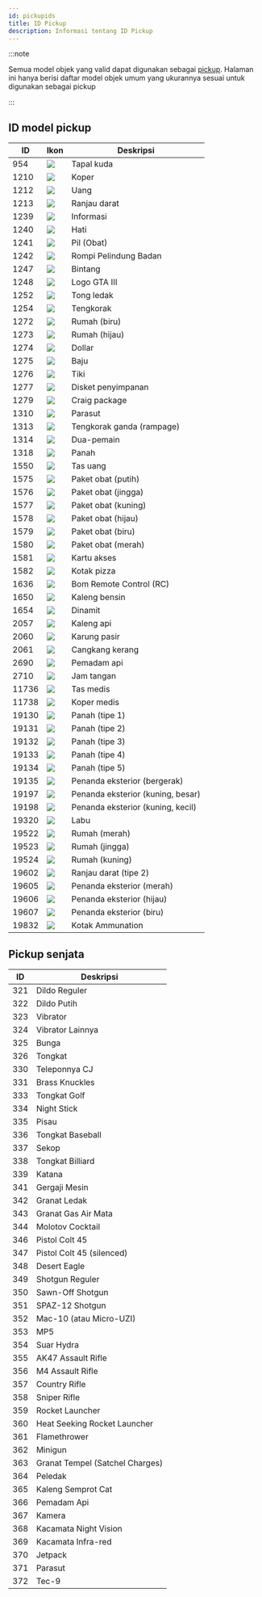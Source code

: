 ```yaml
---
id: pickupids
title: ID Pickup
description: Informasi tentang ID Pickup
---
```


:::note

Semua model objek yang valid dapat digunakan sebagai [pickup](../functions/CreatePickup). Halaman ini hanya berisi daftar model objek umum yang ukurannya sesuai untuk digunakan sebagai pickup

:::

## ID model pickup

| ID    | Ikon                              | Deskripsi                         |
|-------|-----------------------------------|-----------------------------------|
| 954   | ![](/images/pickups/pickup1.png)  | Tapal kuda                        |
| 1210  | ![](/images/pickups/pickup2.png)  | Koper                             |
| 1212  | ![](/images/pickups/pickup3.png)  | Uang                              |
| 1213  | ![](/images/pickups/pickup4.png)  | Ranjau darat                      |
| 1239  | ![](/images/pickups/pickup5.png)  | Informasi                         |
| 1240  | ![](/images/pickups/pickup6.png)  | Hati                              |
| 1241  | ![](/images/pickups/pickup7.png)  | Pil (Obat)                        |
| 1242  | ![](/images/pickups/pickup8.png)  | Rompi Pelindung Badan             |
| 1247  | ![](/images/pickups/pickup9.png)  | Bintang                           |
| 1248  | ![](/images/pickups/pickup10.png) | Logo GTA III                      |
| 1252  | ![](/images/pickups/pickup11.png) | Tong ledak                        |
| 1254  | ![](/images/pickups/pickup12.png) | Tengkorak                         |
| 1272  | ![](/images/pickups/pickup13.png) | Rumah (biru)                      |
| 1273  | ![](/images/pickups/pickup14.png) | Rumah (hijau)                     |
| 1274  | ![](/images/pickups/pickup15.png) | Dollar                            |
| 1275  | ![](/images/pickups/pickup16.png) | Baju                              |
| 1276  | ![](/images/pickups/pickup17.png) | Tiki                              |
| 1277  | ![](/images/pickups/pickup18.png) | Disket penyimpanan                |
| 1279  | ![](/images/pickups/pickup19.png) | Craig package                     |
| 1310  | ![](/images/pickups/pickup20.png) | Parasut                           |
| 1313  | ![](/images/pickups/pickup21.png) | Tengkorak ganda (rampage)         |
| 1314  | ![](/images/pickups/pickup22.png) | Dua-pemain                        |
| 1318  | ![](/images/pickups/pickup23.png) | Panah                             |
| 1550  | ![](/images/pickups/pickup24.png) | Tas uang                          |
| 1575  | ![](/images/pickups/pickup25.png) | Paket obat (putih)                |
| 1576  | ![](/images/pickups/pickup26.png) | Paket obat (jingga)               |
| 1577  | ![](/images/pickups/pickup27.png) | Paket obat (kuning)               |
| 1578  | ![](/images/pickups/pickup28.png) | Paket obat (hijau)                |
| 1579  | ![](/images/pickups/pickup29.png) | Paket obat (biru)                 |
| 1580  | ![](/images/pickups/pickup30.png) | Paket obat (merah)                |
| 1581  | ![](/images/pickups/pickup31.png) | Kartu akses                       |
| 1582  | ![](/images/pickups/pickup32.png) | Kotak pizza                       |
| 1636  | ![](/images/pickups/pickup33.png) | Bom Remote Control (RC)           |
| 1650  | ![](/images/pickups/pickup34.png) | Kaleng bensin                     |
| 1654  | ![](/images/pickups/pickup35.png) | Dinamit                           |
| 2057  | ![](/images/pickups/pickup36.png) | Kaleng api                        |
| 2060  | ![](/images/pickups/pickup37.png) | Karung pasir                      |
| 2061  | ![](/images/pickups/pickup38.png) | Cangkang kerang                   |
| 2690  | ![](/images/pickups/pickup39.png) | Pemadam api                       |
| 2710  | ![](/images/pickups/pickup40.png) | Jam tangan                        |
| 11736 | ![](/images/pickups/pickup41.png) | Tas medis                         |
| 11738 | ![](/images/pickups/pickup42.png) | Koper medis                       |
| 19130 | ![](/images/pickups/pickup43.png) | Panah (tipe 1)                    |
| 19131 | ![](/images/pickups/pickup44.png) | Panah (tipe 2)                    |
| 19132 | ![](/images/pickups/pickup45.png) | Panah (tipe 3)                    |
| 19133 | ![](/images/pickups/pickup46.png) | Panah (tipe 4)                    |
| 19134 | ![](/images/pickups/pickup47.png) | Panah (tipe 5)                    |
| 19135 | ![](/images/pickups/pickup48.png) | Penanda eksterior (bergerak)      |
| 19197 | ![](/images/pickups/pickup49.png) | Penanda eksterior (kuning, besar) |
| 19198 | ![](/images/pickups/pickup50.png) | Penanda eksterior (kuning, kecil) |
| 19320 | ![](/images/pickups/pickup51.png) | Labu                              |
| 19522 | ![](/images/pickups/pickup52.png) | Rumah (merah)                     |
| 19523 | ![](/images/pickups/pickup53.png) | Rumah (jingga)                    |
| 19524 | ![](/images/pickups/pickup54.png) | Rumah (kuning)                    |
| 19602 | ![](/images/pickups/pickup55.png) | Ranjau darat (tipe 2)             |
| 19605 | ![](/images/pickups/pickup56.png) | Penanda eksterior (merah)         |
| 19606 | ![](/images/pickups/pickup57.png) | Penanda eksterior (hijau)         |
| 19607 | ![](/images/pickups/pickup58.png) | Penanda eksterior (biru)          |
| 19832 | ![](/images/pickups/pickup59.png) | Kotak Ammunation                  |

## Pickup senjata

| ID  | Deskripsi                       |
|-----|---------------------------------|
| 321 | Dildo Reguler                   |
| 322 | Dildo Putih                     |
| 323 | Vibrator                        |
| 324 | Vibrator Lainnya                |
| 325 | Bunga                           |
| 326 | Tongkat                         |
| 330 | Teleponnya CJ                   |
| 331 | Brass Knuckles                  |
| 333 | Tongkat Golf                    |
| 334 | Night Stick                     |
| 335 | Pisau                           |
| 336 | Tongkat Baseball                |
| 337 | Sekop                           |
| 338 | Tongkat Billiard                |
| 339 | Katana                          |
| 341 | Gergaji Mesin                   |
| 342 | Granat Ledak                    |
| 343 | Granat Gas Air Mata             |
| 344 | Molotov Cocktail                |
| 346 | Pistol Colt 45                  |
| 347 | Pistol Colt 45 (silenced)       |
| 348 | Desert Eagle                    |
| 349 | Shotgun Reguler                 |
| 350 | Sawn-Off Shotgun                |
| 351 | SPAZ-12 Shotgun                 |
| 352 | Mac-10 (atau Micro-UZI)         |
| 353 | MP5                             |
| 354 | Suar Hydra                      |
| 355 | AK47 Assault Rifle              |
| 356 | M4 Assault Rifle                |
| 357 | Country Rifle                   |
| 358 | Sniper Rifle                    |
| 359 | Rocket Launcher                 |
| 360 | Heat Seeking Rocket Launcher    |
| 361 | Flamethrower                    |
| 362 | Minigun                         |
| 363 | Granat Tempel (Satchel Charges) |
| 364 | Peledak                         |
| 365 | Kaleng Semprot Cat              |
| 366 | Pemadam Api                     |
| 367 | Kamera                          |
| 368 | Kacamata Night Vision           |
| 369 | Kacamata Infra-red              |
| 370 | Jetpack                         |
| 371 | Parasut                         |
| 372 | Tec-9                           |
